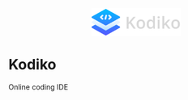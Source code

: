 <img src="_docs/assets/kodiko-logo-text.png" alt="kodiko logo" style="width: 35%; display: block; margin-left: auto; margin-right: auto;"></img>

# Kodiko

Online coding IDE
